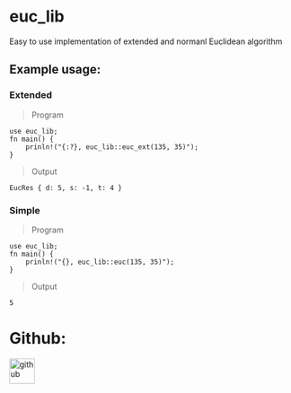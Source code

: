 # euc_lib
Easy to use implementation of extended and normanl Euclidean algorithm

## Example usage:
### Extended
> Program
```
use euc_lib;
fn main() {
    prinln!("{:?}, euc_lib::euc_ext(135, 35)");
}
```
> Output
```
EucRes { d: 5, s: -1, t: 4 }
```
### Simple
> Program
```
use euc_lib;
fn main() {
    prinln!("{}, euc_lib::euc(135, 35)");
}
```
> Output
```
5
```

# Github:
<a href="https://github.com/PTFOPlayer">
<img src="https://cdn.jsdelivr.net/npm/simple-icons@3.0.1/icons/github.svg" height="45px" alt="github" />
</a>